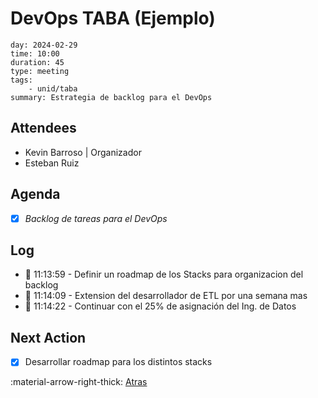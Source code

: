 # DevOps TABA (Ejemplo)
```metadatos
day: 2024-02-29
time: 10:00
duration: 45
type: meeting
tags: 
    - unid/taba
summary: Estrategia de backlog para el DevOps
```
## Attendees
- Kevin Barroso | Organizador
- Esteban Ruiz
## Agenda
- [x] *Backlog de tareas para el DevOps*
## Log
- 📖 11:13:59 - Definir un roadmap de los Stacks para organizacion del backlog
- 📖 11:14:09 - Extension del desarrollador de ETL por una semana mas
- 📖 11:14:22 - Continuar con el 25% de asignación del Ing. de Datos
## Next Action
- [x] Desarrollar roadmap para los distintos stacks

:material-arrow-right-thick: [Atras](meeting.md) <br>